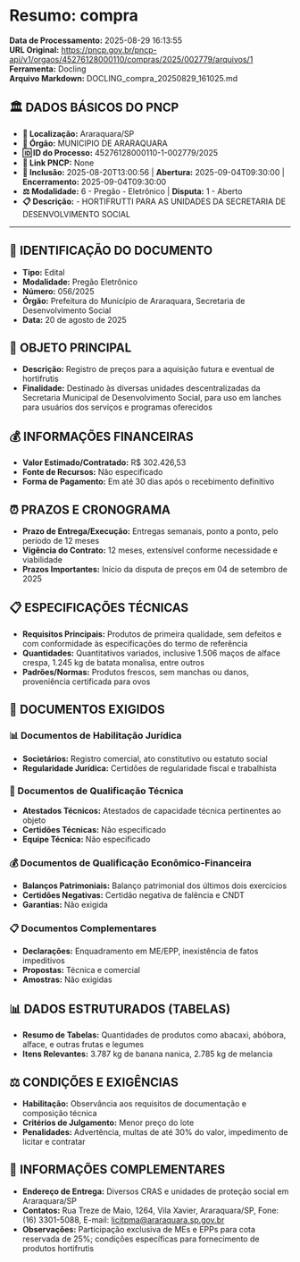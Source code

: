 # Resumo: compra

**Data de Processamento:** 2025-08-29 16:13:55  
**URL Original:** https://pncp.gov.br/pncp-api/v1/orgaos/45276128000110/compras/2025/002779/arquivos/1  
**Ferramenta:** Docling  
**Arquivo Markdown:** DOCLING_compra_20250829_161025.md  

## 🏛️ DADOS BÁSICOS DO PNCP
- **📍 Localização:** Araraquara/SP
- **🏢 Órgão:** MUNICIPIO DE ARARAQUARA
- **🆔 ID do Processo:** 45276128000110-1-002779/2025
- **🔗 Link PNCP:** None
- **📅 Inclusão:** 2025-08-20T13:00:56 | **Abertura:** 2025-09-04T09:30:00 | **Encerramento:** 2025-09-04T09:30:00
- **⚖️ Modalidade:** 6 - Pregão - Eletrônico | **Disputa:** 1 - Aberto
- **📋 Descrição:**  - HORTIFRUTTI PARA AS UNIDADES DA SECRETARIA DE DESENVOLVIMENTO SOCIAL

---

## 📄 IDENTIFICAÇÃO DO DOCUMENTO
- **Tipo:** Edital
- **Modalidade:** Pregão Eletrônico
- **Número:** 056/2025
- **Órgão:** Prefeitura do Município de Araraquara, Secretaria de Desenvolvimento Social
- **Data:** 20 de agosto de 2025

## 🎯 OBJETO PRINCIPAL
- **Descrição:** Registro de preços para a aquisição futura e eventual de hortifrutis
- **Finalidade:** Destinado às diversas unidades descentralizadas da Secretaria Municipal de Desenvolvimento Social, para uso em lanches para usuários dos serviços e programas oferecidos

## 💰 INFORMAÇÕES FINANCEIRAS
- **Valor Estimado/Contratado:** R$ 302.426,53
- **Fonte de Recursos:** Não especificado
- **Forma de Pagamento:** Em até 30 dias após o recebimento definitivo

## ⏰ PRAZOS E CRONOGRAMA
- **Prazo de Entrega/Execução:** Entregas semanais, ponto a ponto, pelo período de 12 meses
- **Vigência do Contrato:** 12 meses, extensível conforme necessidade e viabilidade
- **Prazos Importantes:** Início da disputa de preços em 04 de setembro de 2025

## 📋 ESPECIFICAÇÕES TÉCNICAS
- **Requisitos Principais:** Produtos de primeira qualidade, sem defeitos e com conformidade às especificações do termo de referência
- **Quantidades:** Quantitativos variados, inclusive 1.506 maços de alface crespa, 1.245 kg de batata monalisa, entre outros 
- **Padrões/Normas:** Produtos frescos, sem manchas ou danos, proveniência certificada para ovos

## 📑 DOCUMENTOS EXIGIDOS
### 📊 Documentos de Habilitação Jurídica
- **Societários:** Registro comercial, ato constitutivo ou estatuto social
- **Regularidade Jurídica:** Certidões de regularidade fiscal e trabalhista

### 💼 Documentos de Qualificação Técnica
- **Atestados Técnicos:** Atestados de capacidade técnica pertinentes ao objeto
- **Certidões Técnicas:** Não especificado
- **Equipe Técnica:** Não especificado

### 💰 Documentos de Qualificação Econômico-Financeira
- **Balanços Patrimoniais:** Balanço patrimonial dos últimos dois exercícios
- **Certidões Negativas:** Certidão negativa de falência e CNDT
- **Garantias:** Não exigida

### 📋 Documentos Complementares
- **Declarações:** Enquadramento em ME/EPP, inexistência de fatos impeditivos
- **Propostas:** Técnica e comercial
- **Amostras:** Não exigidas

## 📊 DADOS ESTRUTURADOS (TABELAS)
- **Resumo de Tabelas:** Quantidades de produtos como abacaxi, abóbora, alface, e outras frutas e legumes 
- **Itens Relevantes:** 3.787 kg de banana nanica, 2.785 kg de melancia 

## ⚖️ CONDIÇÕES E EXIGÊNCIAS
- **Habilitação:** Observância aos requisitos de documentação e composição técnica
- **Critérios de Julgamento:** Menor preço do lote
- **Penalidades:** Advertência, multas de até 30% do valor, impedimento de licitar e contratar

## 📍 INFORMAÇÕES COMPLEMENTARES
- **Endereço de Entrega:** Diversos CRAS e unidades de proteção social em Araraquara/SP 
- **Contatos:** Rua Treze de Maio, 1264, Vila Xavier, Araraquara/SP, Fone: (16) 3301-5088, E-mail: licitpma@araraquara.sp.gov.br 
- **Observações:** Participação exclusiva de MEs e EPPs para cota reservada de 25%; condições específicas para fornecimento de produtos hortifrutis